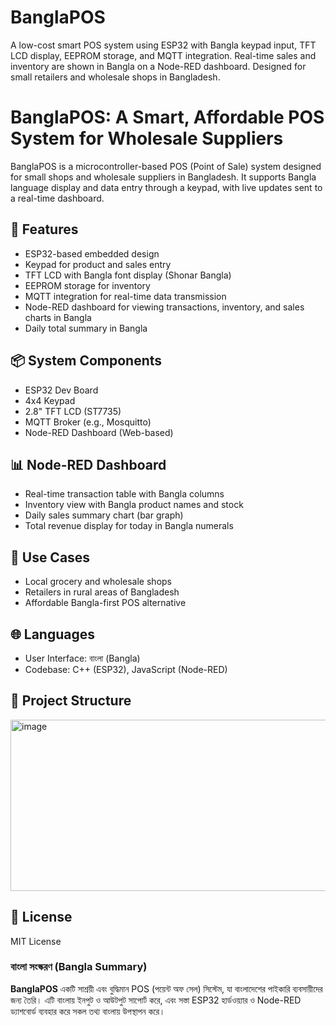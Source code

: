 # BanglaPOS
A low-cost smart POS system using ESP32 with Bangla keypad input, TFT LCD display, EEPROM storage, and MQTT integration. Real-time sales and inventory are shown in Bangla on a Node-RED dashboard. Designed for small retailers and wholesale shops in Bangladesh.


# BanglaPOS: A Smart, Affordable POS System for Wholesale Suppliers

BanglaPOS is a microcontroller-based POS (Point of Sale) system designed for small shops and wholesale suppliers in Bangladesh. It supports Bangla language display and data entry through a keypad, with live updates sent to a real-time dashboard.

## 🔧 Features

- ESP32-based embedded design
- Keypad for product and sales entry
- TFT LCD with Bangla font display (Shonar Bangla)
- EEPROM storage for inventory
- MQTT integration for real-time data transmission
- Node-RED dashboard for viewing transactions, inventory, and sales charts in Bangla
- Daily total summary in Bangla

## 📦 System Components

- ESP32 Dev Board
- 4x4 Keypad
- 2.8" TFT LCD (ST7735)
- MQTT Broker (e.g., Mosquitto)
- Node-RED Dashboard (Web-based)

## 📊 Node-RED Dashboard

- Real-time transaction table with Bangla columns
- Inventory view with Bangla product names and stock
- Daily sales summary chart (bar graph)
- Total revenue display for today in Bangla numerals

## 🚀 Use Cases

- Local grocery and wholesale shops
- Retailers in rural areas of Bangladesh
- Affordable Bangla-first POS alternative

## 🌐 Languages

- User Interface: বাংলা (Bangla)
- Codebase: C++ (ESP32), JavaScript (Node-RED)

## 📁 Project Structure
<img width="928" height="274" alt="image" src="https://github.com/user-attachments/assets/cc0b0962-7e08-4834-8fbb-5b6224dae54f" />

## 📜 License

MIT License

### বাংলা সংস্করণ (Bangla Summary)

**BanglaPOS** একটি সাশ্রয়ী এবং বুদ্ধিমান POS (পয়েন্ট অফ সেল) সিস্টেম, যা বাংলাদেশের পাইকারি ব্যবসায়ীদের জন্য তৈরি। এটি বাংলায় ইনপুট ও আউটপুট সাপোর্ট করে, এবং সস্তা ESP32 হার্ডওয়্যার ও Node-RED ড্যাশবোর্ড ব্যবহার করে সকল তথ্য বাংলায় উপস্থাপন করে।
